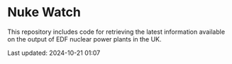 # Nuke Watch

This repository includes code for retrieving the latest information available on the output of EDF nuclear power plants in the UK.

Last updated: 2024-10-21 01:07